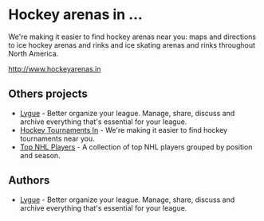 # Hockey arenas in ...

We're making it easier to find hockey arenas near you: maps and directions to ice hockey arenas and rinks and ice skating arenas and rinks throughout North America.

http://www.hockeyarenas.in

## Others projects

* [Lygue](http://www.lygue.com) - Better organize your league. Manage, share, discuss and archive everything that's essential for your league.
* [Hockey Tournaments In](http://www.hockeytournaments.in) - We're making it easier to find hockey tournaments near you.
* [Top NHL Players](http://www.topnhlplayers.com) - A collection of top NHL players grouped by position and season.

## Authors

* [Lygue](http://www.lygue.com) - Better organize your league. Manage, share, discuss and archive everything that's essential for your league.
